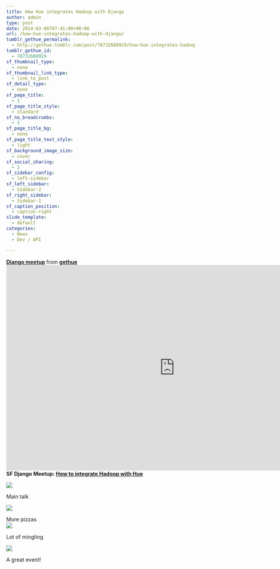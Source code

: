 ```yaml
---
title: How Hue integrates Hadoop with Django
author: admin
type: post
date: 2014-03-06T07:41:00+00:00
url: /how-hue-integrates-hadoop-with-django/
tumblr_gethue_permalink:
  - http://gethue.tumblr.com/post/78732688919/how-hue-integrates-hadoop-with-django
tumblr_gethue_id:
  - 78732688919
sf_thumbnail_type:
  - none
sf_thumbnail_link_type:
  - link_to_post
sf_detail_type:
  - none
sf_page_title:
  - 1
sf_page_title_style:
  - standard
sf_no_breadcrumbs:
  - 1
sf_page_title_bg:
  - none
sf_page_title_text_style:
  - light
sf_background_image_size:
  - cover
sf_social_sharing:
  - 1
sf_sidebar_config:
  - left-sidebar
sf_left_sidebar:
  - Sidebar-2
sf_right_sidebar:
  - Sidebar-1
sf_caption_position:
  - caption-right
slide_template:
  - default
categories:
  - News
  - Dev / API

---
```

<div>
  <strong> <a title="Django meetup" href="https://www.slideshare.net/gethue/django-meetup" target="_blank" rel="noopener noreferrer">Django meetup</a> </strong> from <strong><a href="http://www.slideshare.net/gethue" target="_blank" rel="noopener noreferrer">gethue</a></strong>
</div>

<div>
</div>

<iframe src="http://www.slideshare.net/slideshow/embed_code/31977029" width="900" height="550" frameborder="0" marginwidth="0" marginheight="0" scrolling="no"></iframe>

<div>
  <strong>SF Django Meetup: <a href="http://www.meetup.com/The-San-Francisco-Django-Meetup-Group/events/150948642/" target="_blank" rel="noopener noreferrer">How to integrate Hadoop with Hue</a></strong>
</div>

<div>
</div>

<div>
</div>

[<img class="alignnone size-medium wp-image-707" src="https://cdn.gethue.com/uploads/2014/03/tumblr_inline_n20ud3fadK1qzo3ii-300x225.jpg"  />][1]

<div>
  <p>
    Main talk
  </p>

  <p>
    <a href="https://cdn.gethue.com/uploads/2014/03/tumblr_inline_n20u8yWcFr1qzo3ii.jpg"><img class="alignnone size-medium wp-image-710" src="https://cdn.gethue.com/uploads/2014/03/tumblr_inline_n20u8yWcFr1qzo3ii-300x225.jpg"  /></a>
  </p>

  <p>
    More pizzas<br /> <a href="https://cdn.gethue.com/uploads/2014/03/tumblr_inline_n20u9bwfSU1qzo3ii.jpg"><img class="alignnone size-medium wp-image-709" src="https://cdn.gethue.com/uploads/2014/03/tumblr_inline_n20u9bwfSU1qzo3ii-224x300.jpg"  /></a>
  </p>

  <p>
    Lot of mingling
  </p>

  <p>
    <a href="https://cdn.gethue.com/uploads/2014/03/tumblr_inline_n20ubwSx1o1qzo3ii.jpg"><img class="alignnone size-medium wp-image-708" src="https://cdn.gethue.com/uploads/2014/03/tumblr_inline_n20ubwSx1o1qzo3ii-300x225.jpg"  /></a>
  </p>

  <p>
    A great event!
  </p>
</div>

 [1]: https://cdn.gethue.com/uploads/2014/03/tumblr_inline_n20ud3fadK1qzo3ii.jpg
